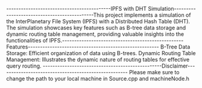 -------------------------------------------IPFS with DHT Simulation---------------------------------------------This project implements a simulation of the InterPlanetary File System (IPFS) with a Distributed Hash Table (DHT). The simulation showcases key features such as B-tree data storage and dynamic routing table management, providing valuable insights into the functionalities of IPFS.--------------------------------------------------Features------------------------------------------------------
B-Tree Data Storage: Efficient organization of data using B-trees.
Dynamic Routing Table Management: Illustrates the dynamic nature of routing tables for effective query routing.
-------------------------------------------------Disclaimer-----------------------------------------------------
Please make sure to change the path to your local machine in Source.cpp and machineNode.h
